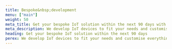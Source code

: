 ```yaml
---
title: Bespoke&nbsp;development
menu: ["main"]
weight: 50
meta_title: Get your bespoke IoT solution within the next 90 days with HARDWARIO
meta_description: We develop IoT devices to fit your needs and customise everything from the technical solution to the branded product casing. Get ready to connect your world.
heading: Get your bespoke IoT solution within the next 90 days
perex: We develop IoT devices to fit your needs and customise everything from the technical solution to the branded product casing. Get ready to connect your world.
---
```


